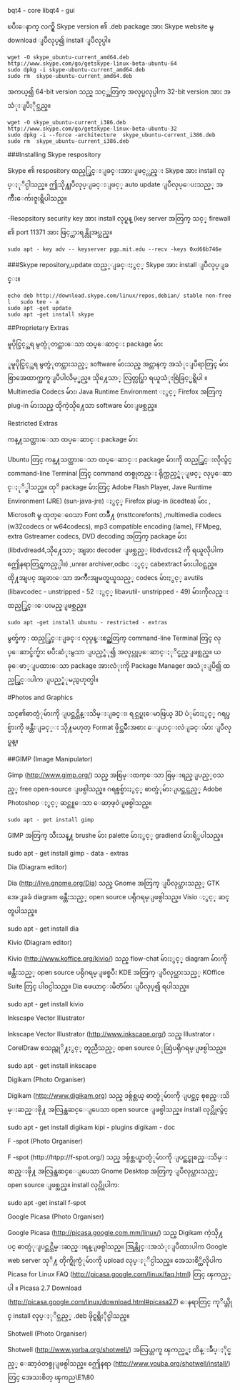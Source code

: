 bqt4 - core libqt4 - gui

ၿပီးေနာက္ လက္ရွိ Skype version ၏ .deb package အား Skype website မွ download ျပဳလုပ္၍ 
	install ျပဳလုပ္ပါ။

    wget -O skype_ubuntu-current_amd64.deb http://www.skype.com/go/getskype-linux-beta-ubuntu-64
    sudo dpkg -i skype-ubuntu-current_amd64.deb
    sudo rm  skype-ubuntu-current_amd64.deb

အကယ္၍ 64-bit version သည္ သင့္အတြက္ အလုပ္မလုပ္ပါက 32-bit version အား အသံုးျပဳႏိုင္သည္။

    wget -O skype_ubuntu-current_i386.deb http://www.skype.com/go/getskype-linux-beta-ubuntu-32
    sudo dpkg -i --force -architecture  skype_ubuntu-current_i386.deb
    sudo rm  skype_ubuntu-current_i386.deb

###Installing Skype respository

Skype ၏ respository ထည့္သြင္းျခင္းအားျဖင့္လည္း Skype အား install လုပ္ႏုိင္ပါသည္။
ဤသို႔ျပဳလုပ္ျခင္းျဖင့္ auto update ျပဳလုပ္ေပးသည့္ အက်ဳိးေက်းဇူးရွိပါသည္။

-Resopsitory security key အား install လုပ္ရန္ (key server အတြက္ သင့္ firewall ၏ port 11371
	အား ဖြင့္ထားရန္လိုအပ္သည္။

    sudo apt - key adv -- keyserver pgp.mit.edu --recv -keys 0xd66b746e


###Skype repository,update ထည့္ျခင္းႏွင့္ Skype အား install ျပဳလုပ္ျခင္း။

    echo deb http://download.skype.com/linux/repos,debian/ stable non-free l   sudo tee - a
    sudo apt -get update
    sudo apt -get install skype

##Proprietary Extras

မူပိုင္ခြင့္အရ မွတ္ပံုတင္ထားေသာ ထပ္ေဆာင္း package မ်ား

ူမူပိုင္ခြင့္အရ မွတ္ပံုတင္ထားသည့္ software မ်ားသည္ အင္တာနက္ အသံုးျပဳရာတြင္ 
မ်ားစြာအေထာက္အကူျပဳပါလိမ့္မည္။ သို႔ေသာ္ လြတ္လပ္စြာ ရယူသံုးစြဲခြင့္မရွိပါ ။ Multimedia Codecs မ်ား၊
Java Runtime Environment ႏွင့္ Firefox အတြက္ plug-in မ်ားသည္ ထိုကဲ့သို႔ေသာ software မ်ားျဖစ္သည္။

Restricted Extras

ကန္႔သတ္ထားေသာ ထပ္ေဆာင္း package မ်ား

Ubuntu တြင္ ကန္႔သတ္ထားေသာ ထပ္ေဆာင္း package မ်ားကို ထည့္သြင္းလိုလွ်င္ command-line Terminal 
တြင္  command တစ္ခုတည္း ရိုက္ထည့္ရံုျဖင့္ လုပ္ေဆာင္ႏုိ္င္ပါသည္။ ထုိ package မ်ားတြင္ Adobe Flash 
Player, Jave Runtime Environment (JRE) (sun-java-jre) ႏွင့္ Firefox plug-in (icedtea) မ်ား ,
Microsoft မွ ထုတ္ေ၀ေသာ Font တခ်ဳိ႔ (msttcorefonts) ,multimedia codecs (w32codecs or
w64codecs), mp3 compatible encoding (lame), FFMpeg, extra Gstreamer codecs, DVD
decoding အတြက္ package မ်ား (libdvdread4,သို႔ေသာ္ အျခား decoder ျဖစ္သည့္ libdvdcss2 ကို
ရယူလိုပါက ဤေနရာတြင္ၾကည့္ပါ။) ,unrar archiver,odbc ႏွင့္ cabextract  မ်ားပါ၀င္သည္။ ထို႔အျပင္
အျခားေသာ အက်ဳိးအျမတ္ရယူသည့္ codecs မ်ားႏွင့္ avutils (libavcodec - unstripped - 52 ႏွင့္ libavutil-
unstripped - 49) မ်ားကိုလည္း ထည့္သြင္းေပးမည္ျဖစ္သည္။

    sudo apt -get install ubuntu - restricted - extras  

မွတ္ခ်က္ : ထည့္သြင္းျခင္း လုပ္ငန္းစဥ္အတြက္ command-line Terminal တြင္ လုပ္ေဆာင္ခ်က္မ်ား
ၿပီးဆံုးမွသာ ျပည့္စံု၍ အလုပ္လုပ္ေဆာင္ႏုိင္မည္ျဖစ္သည္။  ယခုေဖာ္ျပထားေသာ package အားလံုးကို Package
Manager အသံုးျပဳ၍ ထည့္သြင္းပါက ျပည့္စံုမည္မဟုတ္ပါ။

#Photos and Graphics

သင္၏ဓာတ္ပံုမ်ားကို ျပင္ဆင္ထိန္းသိမ္းျခင္း၊ ရင္သပ္ရႈေမာဖြယ္ 3D ပံုမ်ားႏွင့္ ဂရပ္ဖစ္မ်ားကို ဖန္တီးျခင္္း
သို႔မဟုတ္ Format ဖိုင္အမ်ဳိးအစား ေျပာင္းလဲျခင္းမ်ား ျပဳလုပ္ရန္။

##GIMP (Image Manipulator)

Gimp (http://www.gimp.org/) သည္ အစြမ္းထက္ေသာ စြမ္းရည္ျပည့္၀သည့္ free open-source ျဖစ္ပါသည္။
ဂရစ္ဖစ္မ်ားႏွင့္ ဓာတ္ပံုမ်ားျပင္ဆင္သည့္ Adobe Photoshop ႏွင့္  ဆင္တူေသာ ေဆာ့ဖ္၀ဲျဖစ္ပါသည္။

    sudo apt - get install gimp

GIMP အတြက္ သီးသန္႔ brushe မ်ား palette မ်ားႏွင့္ gradiend မ်ားရိွပါသည္။

sudo apt - get install gimp - data - extras
 

Dia (Diagram editor)
 
Dia (http://live.gnome.org/Dia) သည္ Gnome အတြက္ ျပဳလုပ္ထားသည့္ GTK အေျခခံ diagram
ဖန္တီးသည့္ open source ပရိုဂရမ္ျဖစ္ပါသည္။ Visio ႏွင့္  ဆင္တူပါသည္။

sudo apt - get install dia


Kivio (Diagram editor)

Kivio (http://www.koffice.org/kivio/) သည္ flow-chat မ်ားႏွင့္ diagram မ်ားကို ဖန္တီးသည့္  open
source ပရိုဂရမ္ျဖစ္ၿပီး KDE အတြက္ ျပဳလုပ္ထားသည့္ KOffice Suite တြင္ ပါ၀င္ပါသည္။ Dia
ဖေယာင္းမိတၱဴမ်ား ျပဳလုပ္၍ ရပါသည္။

sudo apt - get install kivio


Inkscape  Vector Illustrator

Inkscape Vector Illustrator (http://www.inkscape.org/) သည္ Illustrator ၊CorelDraw စသည္တုိ႔ႏွင့္ 
တူညီသည့္ open source  ပံုဆြဲပရိုဂရမ္ျဖစ္ပါသည္။

sudo apt - get install inkscape


Digikam (Photo Organiser)

Digikam (http://www.digikam.org) သည္ ဒစ္ဂ်စ္တယ္ ဓာတ္ပံုမ်ားကို ျပင္ဆင္ စုစည္းသိမ္းဆည္းဖို႔
အလြန္အဆင္ေျပေသာ open source ျဖစ္ပါသည္။ install လုပ္လိုလွ်င္

sudo apt - get install digikam kipi - plugins digikam - doc


F -spot (Photo Organiser)

F -spot (http://htpp://f-spot.org/) သည္ ဒစ္ဂ်စ္တယ္ဓာတ္ပံုမ်ားကို ျပင္ဆင္စုစည္းသိမ္းဆည္းဖို႔
အလြန္အဆင္ေျပေသာ Gnome Desktop အတြက္ ျပဳလုပ္ထားသည့္ open source ျဖစ္သည္။ install
လုပ္လိုပါက:

sudo apt -get install f-spot


Google Picasa (Photo Organiser)


Google Picasa (http://picasa.google.com.mm/linux/) သည္ Digikam ကဲ့သို႔ ပင္
ဓာတ္ပံုျပင္ဆင္သိမ္းဆည္းရန္ျဖစ္ပါသည္။ အြန္လိုင္းအသံုးျပဳထားပါက Google web server သုိ႔ 
တိုက္ရိုက္ပံုမ်ားကို upload လုပ္ႏုိင္ပါသည္။ အေသးစိ္တ္သိလိုပါက Picasa for Linux FAQ
(http://picasa.google.com/linux/faq.html) တြင္ ၾကည့္ပါ ။ Picasa 2.7 Download
(http://picasa.google.com/linux/download.html#picasa27) ေနရာတြင္ ကုိယ္တိုင္ install လုပ္ႏုိင္သည့္
.deb ဖိုင္ရရွိႏိုင္ပါသည္။

Shotwell (Photo Organiser)

Shotwell (http://www.yorba.org/shotwell/) အလြယ္တကူ ၾကည့္ရႈ ထိန္းခ်ဳပ္ႏိုင္မည့္
ေဆာ့၀ဲတစ္ခုျဖစ္ပါသည္။  ဤေနရာ (http://www.youba.org/shotwell/install/) တြင္ အေသးစိတ္
ၾကည\E1\80
